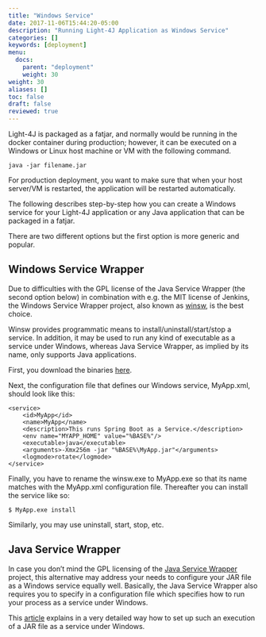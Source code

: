 ```yaml
---
title: "Windows Service"
date: 2017-11-06T15:44:20-05:00
description: "Running Light-4J Application as Windows Service"
categories: []
keywords: [deployment]
menu:
  docs:
    parent: "deployment"
    weight: 30
weight: 30
aliases: []
toc: false
draft: false
reviewed: true
---
```


Light-4J is packaged as a fatjar, and normally would be running in the docker container during production; however, it can be executed on a Windows or Linux host machine or VM with the following command.

```
java -jar filename.jar
```

For production deployment, you want to make sure that when your host server/VM is restarted, the application will be restarted automatically.

The following describes step-by-step how you can create a Windows service for your 
Light-4J application or any Java application that can be packaged in a fatjar.

There are two different options but the first option is more generic and popular.

## Windows Service Wrapper

Due to difficulties with the GPL license of the Java Service Wrapper 
(the second option below) in combination with e.g. the MIT license of Jenkins, 
the Windows Service Wrapper project, also known as [winsw](https://github.com/kohsuke/winsw), 
is the best choice.

Winsw provides programmatic means to install/uninstall/start/stop a service. In 
addition, it may be used to run any kind of executable as a service under Windows, 
whereas Java Service Wrapper, as implied by its name, only supports Java applications.

First, you download the binaries [here](http://repo.jenkins-ci.org/releases/com/sun/winsw/winsw/).

Next, the configuration file that defines our Windows service, MyApp.xml, should 
look like this:

```
<service>
    <id>MyApp</id>
    <name>MyApp</name>
    <description>This runs Spring Boot as a Service.</description>
    <env name="MYAPP_HOME" value="%BASE%"/>
    <executable>java</executable>
    <arguments>-Xmx256m -jar "%BASE%\MyApp.jar"</arguments>
    <logmode>rotate</logmode>
</service>

```
Finally, you have to rename the winsw.exe to MyApp.exe so that its name matches 
with the MyApp.xml configuration file. Thereafter you can install the service 
like so:

```
$ MyApp.exe install
```
Similarly, you may use uninstall, start, stop, etc.

## Java Service Wrapper

In case you don’t mind the GPL licensing of the [Java Service Wrapper](http://wrapper.tanukisoftware.com/doc/english/index.html) 
project, this alternative may address your needs to configure your JAR file as 
a Windows service equally well. Basically, the Java Service Wrapper also requires 
you to specify in a configuration file which specifies how to run your process 
as a service under Windows.

This [article](http://edn.embarcadero.com/article/32068) explains in a very 
detailed way how to set up such an execution of a JAR file as a service under 
Windows.

